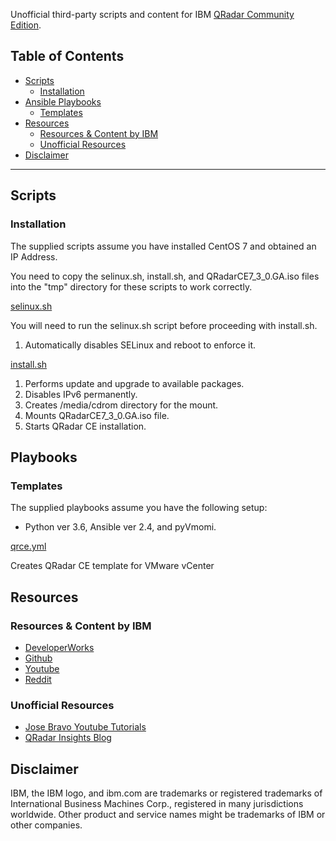 Unofficial third-party scripts and content for IBM [QRadar Community Edition](https://developer.ibm.com/qradar/ce/).

## Table of Contents
- [Scripts](#scripts)
  * [Installation](#installation)
- [Ansible Playbooks](#playbooks)
  * [Templates](#templates)
- [Resources](#resources)
  * [Resources & Content by IBM](#resources---content-by-ibm)
  * [Unofficial Resources](#unofficial-resources)
- [Disclaimer](#disclaimer)

***

## Scripts

### Installation
The supplied scripts assume you have installed CentOS 7 and obtained an IP Address.

You need to copy the selinux.sh, install.sh, and QRadarCE7_3_0.GA.iso files into the "tmp" directory for these scripts to work correctly.

[selinux.sh](https://github.com/josh-morin/qradar-community-edition/blob/master/scripts/selinux.sh)

You will need to run the selinux.sh script before proceeding with install.sh.
1. Automatically disables SELinux and reboot to enforce it.

[install.sh](https://github.com/josh-morin/qradar-community-edition/blob/master/scripts/install.sh)
1. Performs update and upgrade to available packages.
2. Disables IPv6 permanently.
3. Creates /media/cdrom directory for the mount.
4. Mounts QRadarCE7_3_0.GA.iso file.
5. Starts QRadar CE installation.

## Playbooks

### Templates
The supplied playbooks assume you have the following setup:
* Python ver 3.6, Ansible ver 2.4, and pyVmomi.

[qrce.yml](https://github.com/josh-morin/qradar-community-edition/blob/master/playbooks/qrce.yml)

Creates QRadar CE template for VMware vCenter

## Resources

### Resources & Content by IBM
* [DeveloperWorks](https://ibm.biz/qradarforums)
* [Github](https://github.com/ibm-security-intelligence)
* [Youtube](https://www.youtube.com/user/IBMSecuritySupport)
* [Reddit](https://www.reddit.com/r/QRadar/)

### Unofficial Resources
* [Jose Bravo Youtube Tutorials](https://www.youtube.com/user/jbravovideos)
* [QRadar Insights Blog](https://qradarinsights.com/)

## Disclaimer
IBM, the IBM logo, and ibm.com are trademarks or registered trademarks of International Business Machines Corp., registered in many jurisdictions worldwide. Other product and service names might be trademarks of IBM or other companies.
